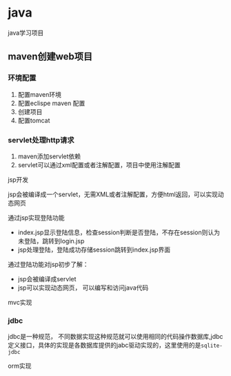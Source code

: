# java

java学习项目

## maven创建web项目

### 环境配置

1. 配置maven环境
2. 配置eclispe maven 配置
3. 创建项目
4. 配置tomcat

### servlet处理http请求

1. maven添加servlet依赖
2. servlet可以通过xml配置或者注解配置，项目中使用注解配置

jsp开发

jsp会被编译成一个servlet，无需XML或者注解配置，方便html返回，可以实现动态网页

通过jsp实现登陆功能

- index.jsp显示登陆信息，检查session判断是否登陆，不存在session则认为未登陆，跳转到login.jsp
- jsp处理登陆，登陆成功存储session跳转到index.jsp界面

通过登陆功能对jsp初步了解：

- jsp会被编译成servlet
- jsp可以实现动态网页， 可以编写和访问java代码

mvc实现

### jdbc

jdbc是一种规范， 不同数据实现这种规范就可以使用相同的代码操作数据库,jdbc定义接口，具体的实现是各数据库提供的jabc驱动实现的，这里使用的是`sqlite-jdbc`

orm实现
